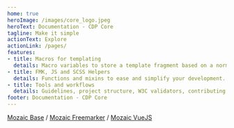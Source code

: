 ```yaml
---
home: true
heroImage: /images/core_logo.jpeg
heroText: Documentation - CDP Core
tagline: Make it simple
actionText: Explore
actionLink: /pages/
features:
- title: Macros for templating
  details: Macro variables to store a template fragment based on a normalized configuration freemarker object.
- title: FMK, JS and SCSS Helpers
  details: Functions and mixins to ease and simplify your development.
- title: Tools and workflows
  details: Guidelines, project structure, W3C validators, contributing workflows, monitoring dashboard etc.
footer: Documentation - CDP Core
---
```


[Mozaic Base](http://mozaic.adeo.cloud/) / [Mozaic Freemarker](https://github.com/adeo/mozaic-freemarker) / [Mozaic VueJS](https://github.com/adeo/mozaic-vue)